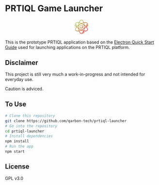# PRTIQL Game Launcher

<p align="center" width="100%">
    <img width="10%" src="logo3.png"> 
</p>

This is the prototype PRTIQL application based on the [Electron Quick Start Guide](https://electronjs.org/docs/tutorial/quick-start) used for launching applications on the PRTIQL platform.

## Disclaimer

This project is still very much a work-in-progress and not intended for everyday use.

Caution is adviced.

## To Use

```bash
# Clone this repository
git clone https://github.com/qarbon-tech/prtiql-launcher
# Go into the repository
cd prtiql-launcher
# Install dependencies
npm install
# Run the app
npm start
```

## License

GPL v3.0